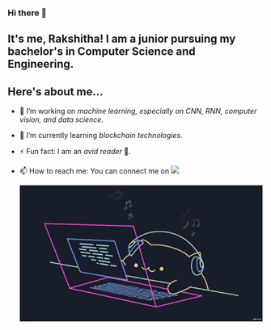 ### Hi there 👋

## It's me, Rakshitha! I am a junior pursuing my bachelor's in Computer Science and Engineering.

<!--
**RakshithaKalkura/RakshithaKalkura** is a ✨ _special_ ✨ repository because its `README.md` (this file) appears on your GitHub profile.

Here are some ideas to get you started:
-->
## Here's about me...
- 🔭 I’m working on _machine learning, especially on CNN, RNN, computer vision, and data science_.
- 🌱 I’m currently learning _blockchain technologies_.
- ⚡ Fun fact: I am an _avid reader_ 📖.
- 📫 How to reach me: You can connect me on [<img src="https://img.shields.io/badge/LinkedIn-0077B5?style=for-the-badge&logo=linkedin&logoColor=white" />](https://www.linkedin.com/in/rakshitha-k-)
  
  ![](150726291-afd08470-3b21-4df6-8173-293ece555d4f_cat_coding_gif___Google_Search.gif)


